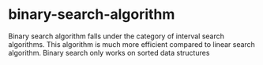 # binary-search-algorithm
Binary search algorithm falls under the category of interval search algorithms. This algorithm is much more efficient compared to linear search algorithm. Binary search only works on sorted data structures
